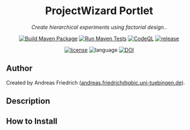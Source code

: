 <div align="center">

# ProjectWizard Portlet
<i>Create hierarchical experiments using factorial design.</i>.



[![Build Maven Package](https://github.com/qbicsoftware/projectwizard-portlet/actions/workflows/build-package.yml/badge.svg)](https://github.com/qbicsoftware/projectwizard-portlet/actions/workflows/build-package.yml)
[![Run Maven Tests](https://github.com/qbicsoftware/projectwizard-portlet/actions/workflows/run-tests.yml/badge.svg)](https://github.com/qbicsoftware/projectwizard-portlet/actions/workflows/run-tests.yml)
[![CodeQL](https://github.com/qbicsoftware/projectwizard-portlet/actions/workflows/codeql-analysis.yml/badge.svg)](https://github.com/qbicsoftware/projectwizard-portlet/actions/workflows/codeql-analysis.yml)
[![release](https://img.shields.io/github/v/release/qbicsoftware/projectwizard-portlet?include_prereleases)](https://github.com/qbicsoftware/projectwizard-portlet/releases)

[![license](https://img.shields.io/github/license/qbicsoftware/projectwizard-portlet)](https://github.com/qbicsoftware/projectwizard-portlet/blob/main/LICENSE)
![language](https://img.shields.io/badge/language-java-blue.svg)
[![DOI](https://zenodo.org/badge/DOI/10.5281/zenodo.3908302.svg)](https://doi.org/10.5281/zenodo.3908302)


</div>



## Author

Created by Andreas Friedrich (andreas.friedrich@qbic.uni-tuebingen.de).

## Description

## How to Install
